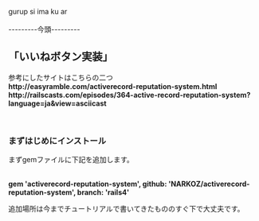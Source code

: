 gurup si ima ku ar
<br>
<br>
---------今頭---------
<h2>「いいねボタン実装」</h2>
<p>参考にしたサイトはこちらの二つ
<br><strong>http://easyramble.com/activerecord-reputation-system.html</strong>
<br><strong>http://railscasts.com/episodes/364-active-record-reputation-system?language=ja&view=asciicast</strong>
</p>
<br>
<h3>まずはじめにインストール</h3>
<p>まずgemファイルに下記を追加します。</p>
<br><strong>gem 'activerecord-reputation-system', github: 'NARKOZ/activerecord-reputation-system', branch: 'rails4'</strong>
<p>追加場所は今までチュートリアルで書いてきたもののすぐ下で大丈夫です。</p>
